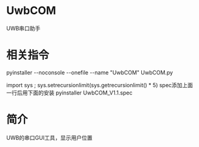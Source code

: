 # UwbCOM
UWB串口助手

# 相关指令
pyinstaller --noconsole --onefile --name "UwbCOM" UwbCOM.py

import sys ; sys.setrecursionlimit(sys.getrecursionlimit() * 5)
spec添加上面一行后用下面的安装
pyinstaller UwbCOM_V1.1.spec 

# 简介
UWB的串口GUI工具，显示用户位置
